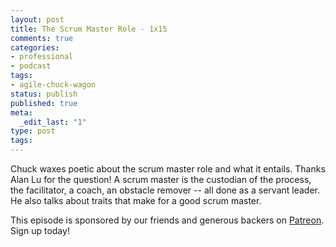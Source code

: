 ```yaml
---
layout: post
title: The Scrum Master Role - 1x15
comments: true
categories:
- professional
- podcast
tags:
- agile-chuck-wagon
status: publish
published: true
meta:
  _edit_last: "1"
type: post
tags:
---
```

<p>Chuck waxes poetic about the scrum master role and what it entails. Thanks Alan Lu for the question! A scrum master is the custodian of the process, the facilitator, a coach, an obstacle remover -- all done as a servant leader. He also talks about traits that make for a good scrum master.</p>
<p>This episode is sponsored by our friends and generous backers on <a href="https://www.patreon.com/agilechuckwagon">Patreon</a>. Sign up today!</p>